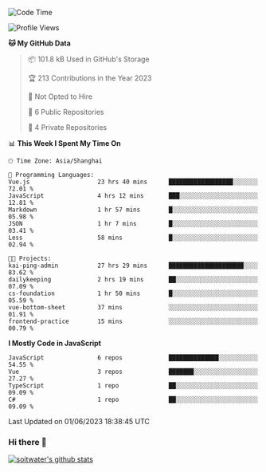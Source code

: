 <!--START_SECTION:waka-->
![Code Time](http://img.shields.io/badge/Code%20Time-2%2C066%20hrs%208%20mins-blue)

![Profile Views](http://img.shields.io/badge/Profile%20Views-1-blue)

**🐱 My GitHub Data** 

> 📦 101.8 kB Used in GitHub's Storage 
 > 
> 🏆 213 Contributions in the Year 2023
 > 
> 🚫 Not Opted to Hire
 > 
> 📜 6 Public Repositories 
 > 
> 🔑 4 Private Repositories 
 > 
📊 **This Week I Spent My Time On** 

```text
🕑︎ Time Zone: Asia/Shanghai

💬 Programming Languages: 
Vue.js                   23 hrs 40 mins      ██████████████████░░░░░░░   72.01 % 
JavaScript               4 hrs 12 mins       ███░░░░░░░░░░░░░░░░░░░░░░   12.81 % 
Markdown                 1 hr 57 mins        █░░░░░░░░░░░░░░░░░░░░░░░░   05.98 % 
JSON                     1 hr 7 mins         █░░░░░░░░░░░░░░░░░░░░░░░░   03.41 % 
Less                     58 mins             █░░░░░░░░░░░░░░░░░░░░░░░░   02.94 % 

🐱‍💻 Projects: 
kai-ping-admin           27 hrs 29 mins      █████████████████████░░░░   83.62 % 
dailykeeping             2 hrs 19 mins       ██░░░░░░░░░░░░░░░░░░░░░░░   07.09 % 
cs-foundation            1 hr 50 mins        █░░░░░░░░░░░░░░░░░░░░░░░░   05.59 % 
vue-bottom-sheet         37 mins             ░░░░░░░░░░░░░░░░░░░░░░░░░   01.91 % 
frontend-practice        15 mins             ░░░░░░░░░░░░░░░░░░░░░░░░░   00.79 % 
```

**I Mostly Code in JavaScript** 

```text
JavaScript               6 repos             ██████████████░░░░░░░░░░░   54.55 % 
Vue                      3 repos             ███████░░░░░░░░░░░░░░░░░░   27.27 % 
TypeScript               1 repo              ██░░░░░░░░░░░░░░░░░░░░░░░   09.09 % 
C#                       1 repo              ██░░░░░░░░░░░░░░░░░░░░░░░   09.09 % 
```




 Last Updated on 01/06/2023 18:38:45 UTC
<!--END_SECTION:waka-->

### Hi there 👋
[![soitwater's github stats](https://github-readme-stats.vercel.app/api?username=soitwater)](https://github.com/soitwater/github-readme-stats)
